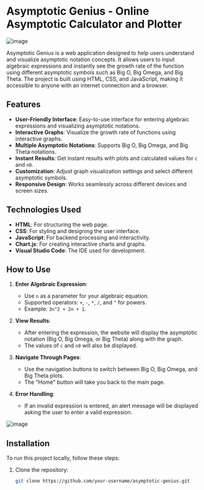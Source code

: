 # Asymptotic Genius - Online Asymptotic Calculator and Plotter

![image](https://github.com/user-attachments/assets/8e4087a1-2a79-4212-8ea8-9ed91cc893a0)


Asymptotic Genius is a web application designed to help users understand and visualize asymptotic notation concepts. It allows users to input algebraic expressions and instantly see the growth rate of the function using different asymptotic symbols such as Big O, Big Omega, and Big Theta. The project is built using HTML, CSS, and JavaScript, making it accessible to anyone with an internet connection and a browser.

## Features

- **User-Friendly Interface**: Easy-to-use interface for entering algebraic expressions and visualizing asymptotic notations.
- **Interactive Graphs**: Visualize the growth rate of functions using interactive graphs.
- **Multiple Asymptotic Notations**: Supports Big O, Big Omega, and Big Theta notations.
- **Instant Results**: Get instant results with plots and calculated values for `c` and `n0`.
- **Customization**: Adjust graph visualization settings and select different asymptotic symbols.
- **Responsive Design**: Works seamlessly across different devices and screen sizes.

## Technologies Used

- **HTML**: For structuring the web page.
- **CSS**: For styling and designing the user interface.
- **JavaScript**: For backend processing and interactivity.
- **Chart.js**: For creating interactive charts and graphs.
- **Visual Studio Code**: The IDE used for development.

## How to Use

1. **Enter Algebraic Expression**:
   - Use `n` as a parameter for your algebraic equation.
   - Supported operators: `+`, `-`, `*`, `/`, and `^` for powers.
   - Example: `3n^2 + 2n + 1`.

2. **View Results**:
   - After entering the expression, the website will display the asymptotic notation (Big O, Big Omega, or Big Theta) along with the graph.
   - The values of `c` and `n0` will also be displayed.

3. **Navigate Through Pages**:
   - Use the navigation buttons to switch between Big O, Big Omega, and Big Theta plots.
   - The "Home" button will take you back to the main page.

4. **Error Handling**:
   - If an invalid expression is entered, an alert message will be displayed asking the user to enter a valid expression.

![image](https://github.com/user-attachments/assets/7fc5bf4a-439f-42c4-9299-e94ef5cafd09)

## Installation

To run this project locally, follow these steps:

1. Clone the repository:
   ```bash
   git clone https://github.com/your-username/asymptotic-genius.git
